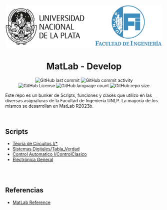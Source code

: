 <div align="center">

<img src="assets/logo-ing-unlp.svg" width=500><br/>
<h1 align="center">MatLab - Develop</h1>

<img alt="GitHub last commit" src="https://img.shields.io/github/last-commit/christian-herrera/matlab-dev">
<img alt="GitHub commit activity" src="https://img.shields.io/github/commit-activity/m/christian-herrera/matlab-dev"><br>


<img alt="GitHub License" src="https://img.shields.io/github/license/christian-herrera/matlab-dev?style=for-the-badge">
<img alt="GitHub language count" src="https://img.shields.io/github/languages/count/christian-herrera/matlab-dev?style=for-the-badge">
<img alt="GitHub repo size" src="https://img.shields.io/github/repo-size/christian-herrera/matlab-dev?style=for-the-badge&color=orange">
</div>

Este repo es un bunker de Scripts, funciones y clases que utilizo en las diversas asignaturas de la Facultad de Ingeniería UNLP. La mayoría de los mismos se desarrollan en MatLab R2023b.

<br>

## Scripts
- [Teoria de Circuitos I/*](Teoria%20de%20Circuitos%20I/README.md)
- [Sistemas Digitales/Tabla_Verdad](Sistemas%20Digitales/Tabla_Verdad/Tabla_Verdad.m)
- [Control Automatico I/ControlClasico](Control%20Automatico%20I/README.md)
- [Electrónica General](Electronica%20General/CH_Electronic_Methods.m)

<br><br>

## Referencias
- [MatLab Reference](https://www.mathworks.com/help/matlab/index.html)